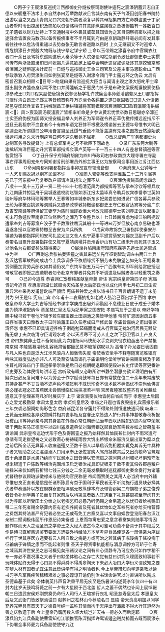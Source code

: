 <!-- { "loadSidebar": true } -->
　　○丙子宁王宸濠反巡抚江西都御史孙燧按察司副使许逵死之宸濠阴蓄异志自正德以来骄蹇不法术士李自然李曰芳辈数献谀且言城东南有天子气濠因创阳春书院特出游以当之又西山青岚龙口穴先朝所禁者濠复以葬其母招集四方亡命群盗匿于丁家山者墅时令出掠居积及商舶以资请赂稍忤其意即纵盗屠戮之备极惨酷有一姓数百口无孑遗者以财力劫持上下交通肘掖中外畏其威茹其饵皆为之耳目伺察机密以报之缘途驿舍皆置良马数匹以备传报侦事者不半月辄到府由是京朝动静纤毫必闻有发其事者往往中以危法得重谴以去势益张无敢言者道路以目时  上久无继嗣又不时巡幸人情危惧濠日夕觊觎大物既与钱宁辈定谋宁矫  上命以玉带赐之濠喜令府中官属衣红者四十余日及驾将东巡阴遣乐人秦荣等于大院张设勾栏杂剧令致仕都御史李士实撰司传布两浙及直隶旬日间张揭几遍意欲邀上临幸会朝廷遣官戒谕及逐其旗挍留京邸者濠闻之疑惧遂决计反前一日燧与巡按御史王金三司官及公差主事马思聪金山广西参政季敩入府贺濠生日如例张宴至是燧等入谢濠令闭门甲士露刃环之伪云  太后有密旨召我众相顾＜目咢＞眙燧曰果有旨巡抚大臣当与闻请出观之濠大怒叱甲士牵燧出副使许逵奋身起骂不绝口并缚逵斩之于惠民门外于是布政使梁辰胡濂按察使杨漳参政王□刘□程杲副使唐锦贺锐参议杨学礼许效廉佥事师夔潘翵赖凤王□都指挥马骥许清白昂王汜郏文等皆稽首称呼万岁濠令各羁置之遂□狱囚收□□遣人分诣诸郡邑夺印起兵宜春王拱樤瑞昌王栱栟镇辅将军觐铤宸沨宸澜宸□□盈觐瀛宸洧拱槭宸＜氵凤＞宸汲宸汤宸澅宸浐皆相率听命是夕参议黄宏忧愤卒数日思聪亦卒濠迎士实至府伪授为国师又授安福县举人刘养正为军师遂令养正草伪檄传播远近指斥不逊且云我祖宗不血食者今十有四年语尤狂悖不根檄及榜谕皆去正德年号惟书大明己卯逵至死所谓燧曰公早用吾言岂至此燧气垂绝不能答盖逵有先事之图故云然濠始欲慑逵将用之久未行刑逵骂曰何不速杀我竟不屈死
　　○改总督两广军务都御史为总制军务寻改提督时  上有总督军务之号不欲臣下同故也
　　○录广东东筦大鹏等澳擒斩海洋巨寇功升赏官军都指挥佥事卢英等一千一百三十四人有差总督镇巡等官各赏银币
　　○丁丑升保宁府知府胡雍为四川布政司右参政南京大理寺署左寺副事右评事周用兖州府同知谢豸刑部署员外郎主事王亿为按察司佥事用浙江豸江西亿山东
　　○命河南都司署都指挥佥事卯昂宣府领班备御
　　○秦府庶人公钟等十一人乞复赐衣冠以别齐民诏不许
　　○准商人郭弼等改支两淮盐二十二万引弼等先已于河东报中乃复秦改户部请冶其挠法之罪不从
　　○宸濠伪授贼首闵念四念八凌十一吴十三万贤一贤二熊十四十七杨清范凤为都指挥等官与承奉涂钦等领兵攻九江南康并掠运舟于吴城遂遣校尉赵智如浙江报太监毕真令助兵仪宾李番李世英如瑞州等府华林玛瑙等寨举人王春等如丰城奉新东乡妃弟娄伯如进贤广信各募兵参政王纶为移檄召姚源等洞贼兵又遣参政季敩持檄谕都御史王守仁教官达宾等分谕广东及吉安南赣等府俱留其妻孥为质时濠即欲僣大号改元顺德李士实刘养正议以起事之初未可急遽俟至南京正位然后行之濠乃下令整兵以十七日趋南京虑为操江船所扼议遣承奉刘吉等募渔户没子手千数豫往凿沉其船十一等进曰万岁但放心南京易破也濠喜遂各授以官敩等持檄至吉安为义兵所执
　　○戊寅命故锦衣卫署指挥使秦安孙镇袭为署都指挥同知安司礼监太监文舍人也宁夏事平颁赏荫安为锦衣卫副千户后以奏带名目累升至署指挥使又陈宁夏靖虏墩并贵州香炉山有功二级未升而死其子玉又以他名为右都督矣故镇得袭之
　　○宸濠兵陷南康府知府陈霖等先遁士民逃窜城中为空
　　○广西副总兵张祐奏猺獞之害其来远矣先年征剿皆动调左右两江土兵及汉达官军故所向成功今土兵承调多不依期缘赏不酬劳未免觖望乞如先年王翱奏准赏例量加赏劳兵部议如其请仍发广东饷军银五万两于广西俟有功即军前给赏应授冠带散官者即授之应袭职者勿令赴京有罪者并免其不听调遣及纵贼者各以轻重罚之奏可
　　○己卯今追尊  恭睿渊仁宽穆纯圣献皇帝薨  帝讳  宪宗纯皇帝第四子母  宪庙贵妃今追尊  孝惠康肃温仁懿顺协天佑圣皇太后邵氏也以成化丙申七月初二日生资禀异常神采秀发甫髫龀端严頴悟  宪庙甚钟爱之授以诗书日千百言朗诵不遗丁未册封为  兴王是年  宪庙上宾  帝年甫十二哀痛执礼如老成人弘治己酉出学于西馆  孝宗敬皇帝命大学士刘吉等授经书课字学庚戌出居外邸勤励不息德业日底于成壬子婚孝庙为慎择淑配纳今  章圣慈仁皇太后为妃甲寅之国安陆  孝庙笃友于之爱以  帝好学特赐中秘书若干卷他所锡予若车服宝器土田湖池之类皆甲他藩  帝荷旷恩因谢疏五事曰存省事天曰豫教太子曰时谕藩王曰久任老成曰严修武备  孝庙皆嘉纳之甫出张家湾怀恋  孝惠不已即具请迎养格于例黾勉茹痛而南戒从行官属无扰沿河居民无黩货贿无虐丁夫次临清守臣请观水戏  帝以天冱寒不可劳人止之次下邳卫官以土产良犬进  帝曰旅獒非土性不畜何用此为次维扬闻马快船水手克剥夫役衣粮亟出令严禁抵南京谒  孝陵感慕凄怆礼容祗肃留都臣民莫不瞻望窃叹以为  高帝子孙龙姿日表固自与凡人殊也自是泛大江涉风浪舟人恒骇怖失度  帝焚香安坐手不释卷随寓览胜辄有吟咏其器度弘达亦非凡人可及至安陆首谒孔子庙诣明伦堂听学官讲易赐宝楮及于诸生葺礼殿饰庙门于儒道拳拳崇重是后日必视朝朝退即御便殿进长史伴读等官更番讲经史旁及治体民情每讲毕还  宫听政有暇又必取所讲书静坐潜思务欲义理明白有所疑次日必反复问难不以为劳至于作字赋诗鼓琴每日亦有常数在位二十余年未常废故其持身甚严不甘旨酒不迩声色不殖货利不耽玩珍奇不谈术数不狎倡优不崇尚仙佛言笑必谨衣冠必正虽燕居未尝惰慢临位端拱凛若神明  宫居雍睦家政整齐有关睢麟趾遗意其于伦理甚笃凡岁时展庆于  上于  诸宫表笺仪物皆躬自省阅而于  孝惠皇太后因心之爱尤极勤渠  孝肃太皇太后  孝贞纯皇后及  孝庙之升遐也皆哀毁逾礼宾燕撤乐者三年衣裘必服阕始尚彩色念  益府诸昆弟各守藩封不得聚处则恒遣使通问候  岐雍二王薨而无嗣也各厚致奠赙并相其丧事柩及宫眷还京皆遣人护行其事神甚敬春秋祈报  社稷山川等神必亲与祭其身虽在外而心常任朝廷弘治辛酉以达贼犯边遣内官李荣献银千两助买马正德庚午以四川盗发遣典仗刘海赍银送郧襄助军需数亦如之皆荷玺书褒谕闻  武宗皇帝巡边忧形于色及得回銮之报乃始释然其恤民甚仁封内不雨常遣府僚偕有司走群望祷之又必致斋心祷祷辄雨尝大饥出帑银籴米赈济又屡出粟为糜以食之前后所全活无算募人收瘗道殣又至数千佃人以旱启诉免租覆实辄免其诉无牛具种子者又辄助之汉江溢漂溺人口用承奉正张佐言购人驾舟拯救其后又出资粮命官筑堤四十余里自是水患乃绝而军民濒水之田皆恃以安流贼之掠河南以州城圮坏惧难守发禄米银遣千户陈政等缮治完固州卫启乏银治戎具即贷银麦千数不责其偿各郡邑粮户输禄米来仅如例石折银七钱三分钱之二余无毫发横取时巡抚都御史秦金奏行为诸藩式督粮参议顾珀派徵禄米与他税均官民称便  帝闻而赞美之其用人必当府中内外辅导惟忠良正直者是信是任诸所陈启有益于国利于军民者无不听纳施行遇员缺必择其优者举奏选补以故在府群寮更相淬砺无敢纵肆本府及带管郢梁二府旗校子弟之俊秀者皆令补州学弟子员而复其家前后以科第进者数人其遇臣下礼意甚周初至府虑其无以为养即以所受田土分给之以老疾乞归必恳乃听仍赐之金帛遣之以忧归者给初赐田租二三年死者赐金祭葬内臣有老疾养间者及死者其优恤如之军校死者亦给买棺营葬之费然其持法甚严有犯者必坐之无或苟免工古篆又喜以文事自娱尝登览阳春台汉江亲制二赋词极伟丽所作恩纪诗集备述  上恩而每寓忠爱之意含春堂集则随事写情因题作序而天人之理圣贤之学帝王之大经大法古今之可鉴可劝莫不备具于其中继后又作易诗书直解集通鉴节要医方选要外科经验方本草考异食品便览各一册俱亲为序跋梓行于世其序医方选要有云人所自致之病是方或可治之若其病于冻馁病于徭役病于征输病于锋镝之患而不能起者则惟  圣天子得贤宰执能相与消息调停方可跻于仁寿之域焉其济世安民之志可概见矣形诸议论之间有曰心须静专乃可应务只如作字稍不专一亦必不嘉况事之大者乎曰默坐体验心之存亡大觉有益曰讲究义理固致知事若不玩味体贴终无得于心曰尧不得舜舜不得禹皋陶天下未必大冶曰大学衍义谓致知之要在辨人材有国者尤宜注意此皆讲学有得之明验者也  今上皇帝甫知向学遂亲教以读书习字凡军民疾苦稼穑艰难之事必谆谆开谕仍别治书馆命讲官以时直讲所以陶成  圣德盖基于此矣  帝体貌英伟声音洪重平居无疾至是伤暑浃旬遂薨李年仅四十有四封内比岁天鼓鸣将薨之前一夕有大星陨于西北盖  哲人之萎不偶然也讣闻上宸悼辍朝三日遣武安侯郑刚祭奠仍命行人司行人王瑄掌行丧礼  昭圣慈寿皇太后  孝惠皇太后及文武衙门皆致祭焉谥曰  献葬州之松林山今荐陵名曰  显陵  帝天资高明加以问学充养完粹具有首天下之德自号纯一盖称其情而拘于天序出守藩服不得大行其道然为善之庆敷遗于后  今上皇帝乃膺历数入绍大统岂非天祐一德必久而后定耶
　　○宸濠兵陷九江兵备副使曹雷知府江頴推官陈深指挥许鸾皆遁盗贼焚掠而去既而宸濠东下伪署佥事师夔为兵备副使使守九江
